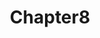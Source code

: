 ---
layout: posts_by_category
categories: chapter8
title: Chapter8
permalink: /category/chapter8
---
